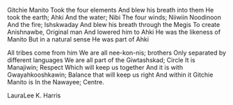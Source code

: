 Gitchie Manito
Took the four elements
And blew his breath into them
He took the earth; Ahki
And the water; Nibi
The four winds; Niiwiin Noodinoon
And the fire; Ishskwaday
And blew his breath through the Megis
To create Anishnawbe, Original man
And lowered him to Ahki
He was the likeness of Manito
But in a natural sense
He was part of Ahki

All tribes come from him
We are all nee-kon-nis; brothers
Only separated by different languages
We are all part of the Giwtashskad; Circle
It is Manajiwin; Respect
Which will keep us together
And it is with Gwayahkooshkawin;
Balance that will keep us right
And within it
Gitchie Manito is
In the Nawayee;
Centre.

LauraLee K. Harris